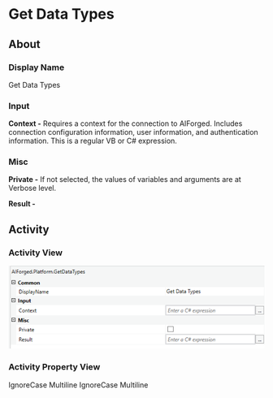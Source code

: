 # Get Data Types

## About

### Display Name

Get Data Types

### Input

**Context -** Requires a context for the connection to AIForged. Includes connection configuration information, user information, and authentication information. This is a regular VB or C# expression.

### Misc

**Private -** If not selected, the values of variables and arguments are at Verbose level.

**Result -**

## Activity

### Activity View

![](../../../assets/image%20%289%29%20%285%29.png)
### Activity Property View

 IgnoreCase Multiline IgnoreCase Multiline


